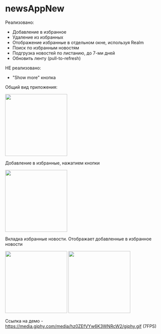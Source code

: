 # newsAppNew

Реализовано: 
 - Добавление в избранное
 - Удаление из избранных
 - Отображение избранные в отдельном окне, используя Realm
 - Поиск по избранным новостям
 - Подгрузка новостей по листанию, до 7-ми дней
 - Обновить ленту (pull-to-refresh)

НЕ реализовано:
 - "Show more" кнопка

Общий вид приложения:

<img src="https://i.imgur.com/grIT7G3.png" width="200" />

Добавление в избранные, нажатием кнопки

<img src="https://i.imgur.com/hCnhrug.png" width="200" />

Вкладка избранные новости. Отображает добавленные в избранное новости

<img src="https://i.imgur.com/R4cc9nZ.png" width="200" />

<img src="https://media.giphy.com/media/hz0ZEfVYw6K3WNRcW2/giphy.gif" width="200" />

Ссылка на демо - https://media.giphy.com/media/hz0ZEfVYw6K3WNRcW2/giphy.gif (7FPS)




